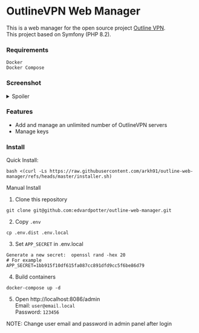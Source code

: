 # OutlineVPN Web Manager

This is a web manager for the open source project [Outline VPN](https://getoutline.org).  
This project based on Symfony (PHP 8.2).

### Requirements

```
Docker
Docker Compose
```

### Screenshot
<details>
  <summary>Spoiler</summary>
<img width="1670" alt="image" src="https://github.com/edvardpotter/outline-web-manager/assets/16565815/f6b687d0-5f7b-4fb2-98a5-6e87d0f09b2a">
<img width="1678" alt="image" src="https://github.com/edvardpotter/outline-web-manager/assets/16565815/2b22333a-9ead-4cf8-bcc1-050472bfae6f">
<img width="1676" alt="image" src="https://github.com/edvardpotter/outline-web-manager/assets/16565815/a28d216b-9534-44a5-adba-eee9edc16426">
<img width="1665" alt="image" src="https://github.com/edvardpotter/outline-web-manager/assets/16565815/0c5f9d94-4802-45e0-a7f6-81589aaf1e19">
<img width="1667" alt="image" src="https://github.com/edvardpotter/outline-web-manager/assets/16565815/41c1270f-3692-4f71-9335-4174744866b2">
<img width="1673" alt="image" src="https://github.com/edvardpotter/outline-web-manager/assets/16565815/4b3a1917-a905-48f8-bd00-0197a69bc432">
</details>

### Features
* Add and manage an unlimited number of OutlineVPN servers
* Manage keys

### Install
Quick Install:
```shell
bash <(curl -Ls https://raw.githubusercontent.com/arkh91/outline-web-manager/refs/heads/master/installer.sh)
```
Manual Install
1. Clone this repository
```shell
git clone git@github.com:edvardpotter/outline-web-manager.git
```

2. Copy `.env`
```shell
cp .env.dist .env.local
```
3. Set `APP_SECRET` in .env.local

```dotenv
Generate a new secret:  openssl rand -hex 20
# For example
APP_SECRET=1bb915f10df615fa087cc891dfd9cc5f6be86d79
```
4. Build containers
```shell
docker-compose up -d
```
5. Open http://localhost:8086/admin  
Email: `user@email.local`  
Password: `123456`

NOTE: Change user email and password in admin panel after login
